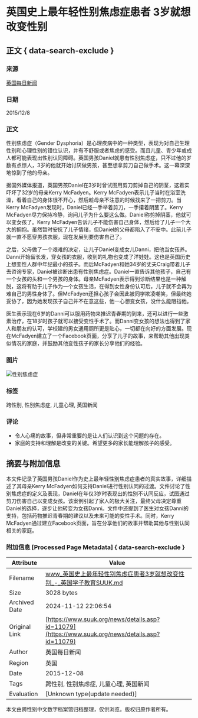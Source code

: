 # 英国史上最年轻性别焦虑症患者 3岁就想改变性别

## 正文 { data-search-exclude }


### 来源
[英国每日新闻](https://www.suuk.org/default.asp)

### 日期
2015/12/8

### 正文
性别焦虑症（Gender Dysphoria）是心理疾病中的一种类型，表现为对自己生理性别和心理性别的错位认识，并有不舒服或者焦虑的感受。而且儿童、青少年或成人都可能表现出性别认同障碍。英国男孩Daniel就患有性别焦虑症，只不过他的岁数有点惊人，3岁的他就开始讨厌做男孩，甚至想拿剪刀自己做手术。这一幕深深地惊到了他的母亲。

据国外媒体报道，英国男孩Daniel在3岁时曾试图用剪刀剪掉自己的阴茎，这着实吓坏了32岁的母亲Kerry McFadyen。Kerry McFadyen表示儿子当时在浴室洗澡，看着自己的身体很不开心，然后趁母亲不注意的时候找来了一把剪刀。当Kerry McFadyen发现时，Daniel已经一手举着剪刀，一手攥着阴茎了。Kerry McFadyen尽力保持冷静，询问儿子为什么要这么做。Daniel称剪掉阴茎，他就可以变女孩了。Kerry McFadyen告诉儿子不能伤害自己身体，然后给了儿子一个大大的拥抱。虽然暂时安抚了儿子情绪，但Daniel的父母都陷入了不安中。此前儿子就一直不愿穿男孩衣服，现在发展到要伤害自己了。

之后，父母做了一个艰难的决定，让儿子Daniel变成女儿Danni，把他当女孩养。Danni开始留长发，穿女孩的衣服，收到的礼物也变成了洋娃娃。这也是英国历史上想变性人群中年纪最小的孩子。而后McFadyen和她34岁的丈夫Craig带着儿子去咨询专家，Daniel被诊断出患有性别焦虑症。Daniel一直告诉其他孩子，自己有一个女孩的头和一个男孩的身体。母亲McFadyen表示得到诊断结果也是一种解脱，这将有助于儿子作为一个女孩生活，在得到女性身份认可后，儿子就不会再为难自己的男性身体了。但McFadyen还担心孩子会因此被同学欺凌嘲笑，但最终她妥协了，因为她发现孩子自己并不在意这些，他一心想变女孩，没什么能阻挡他。

医生表示现在6岁的Danni可以服用药物来推迟青春期的到来，还可以进行一些激素治疗，在18岁时孩子就可以接受变性手术了。而Danni变女孩的想法也得到了家人和朋友的认可，学校建的男女通用厕所更是贴心，一切都在向好的方面发展。现在McFadyen建立了一个Facebook页面，分享了儿子的故事，来帮助其他出现类似情况的家庭，并鼓励其他变性孩子的家长分享他们的经验。

### 图片
![性别焦虑症](http://news.youth.cn/jy/201512/W020151207404940749804.jpg)

### 标签
跨性别, 性别焦虑症, 儿童心理, 英国新闻

### 评论
- 令人心痛的故事，但非常重要的是让人们认识到这个问题的存在。
- 家庭的支持和理解是改变的关键。希望更多的家长能理解孩子的感受。

## 摘要与附加信息

<!-- tcd_abstract -->
本文件记录了英国男孩Daniel作为史上最年轻性别焦虑症患者的真实故事，详细描述了其母亲Kerry McFadyen如何支持Daniel进行性别认同的过渡。文件讨论了性别焦虑症的定义及表现，Daniel在年仅3岁时表现出的性别不认同反应，试图通过剪刀伤害自己以变成女孩。该案例引起了家人的极大关注，最终父母决定尊重Daniel的选择，逐步让他转变为女孩Danni。文件中还提到了医生对女孩Danni的支持，包括药物推迟青春期的建议以及未来可能的变性手术。同时，Kerry McFadyen通过建立Facebook页面，旨在分享他们的故事并帮助其他与性别认同相关的家庭。
<!-- tcd_abstract_end -->

### 附加信息 [Processed Page Metadata] { data-search-exclude }

| Attribute       | Value                                  |
|-----------------|----------------------------------------|
| Filename        | www_英国史上最年轻性别焦虑症患者3岁就想改变性别_-_英国学子教育SUUK.md                             |
| Size            | 3028 bytes                           |
| Archived Date   | 2024-11-12 22:06:54                             |
| Original Link   | [https://www.suuk.org/news/details.asp?id=11079](https://www.suuk.org/news/details.asp?id=11079)                       |
| Author          | 英国每日新闻                               |
| Region          | 英国                               |
| Date            | 2015-12-08                                 |
| Tags            | 跨性别, 性别焦虑症, 儿童心理, 英国新闻                                 |
| Evaluation            | [Unknown type(update needed)]                                 |
<!-- tcd_table_end -->

本文由跨性别中文数字档案馆归档整理，仅供浏览。版权归原作者所有。
